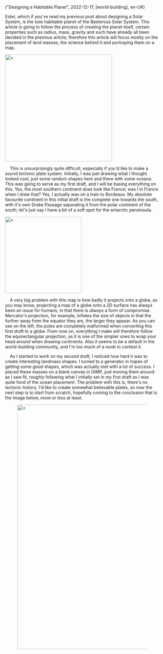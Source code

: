 ("Designing a Habitable Planet", 2022-12-17, [world-building], en-UK)

<span class="lettrine">E</span>ster, which if you've read my previous post about designing a Solar System, is the sole habitable planet of the Basterous Solar System. This article is going to follow the process of creating the planet itself, certain properties such as radius, mass, gravity and such have already all been decided in the previous article; therefore this article will focus mostly on the placement of land masses, the science behind it and portraying them on a map.

<img alt=">" src="data/2023-01-14/first_draft.jpg" width="350"/>

    This is unsurprisingly quite difficult, especially if you'd like to make a sound tectonic plate system. Initially, I was just drawing what I thought looked cool, just some random shapes here and there with some oceans. This was going to serve as my first draft, and I will be basing everything on this. Yes, the most southern continent does look like France; was I in France when I drew that? Yes, I actually was on a train to Bordeaux. My absolute favourite continent in this initial draft is the complete one towards the south, with it's own Drake Passage separating it from the polar continent of the south; let's just say I have a bit of a soft spot for the antarctic pensinsula.

<img alt="<" src="data/2023-01-14/first_draft_globe.png" width="250"/>

    A very big problem with this map is how badly it projects onto a globe, as you may know, projecting a map of a globe onto a 2D surface has always been an issue for humans, in that there is *always* a form of compromise. Mercator's projection, for example, inflates the size of objects in that the further away from the equator they are, the larger they appear. As you can see on the left, the poles are completely malformed when converting this first draft to a globe. From now on, everything I make will therefore follow the equirectangular projection, as it is one of the simpler ones to wrap your head around when drawing continents. Also it seems to be a default in the world-building community, and I'm too much of a noob to contest it.

    As I started to work on my second draft, I noticed how hard it was to create interesting landmass shapes. I turned to a generator in hopes of getting some good shapes, which was actually met with a lot of success. I placed these masses on a blank canvas in GIMP, just moving them around as I saw fit, roughly following what I initially set in my first draft as I was quite fond of the ocean placement. The problem with this is, there's no tectonic history. I'd like to create somewhat believable plates, so now the next step is to start from scratch, hopefully coming to the conclusion that is the image below, more or less at least. 

<figure>
	<img alt="<" src="data/2023-01-14/second_draft.png" width="800"/>
</figure>